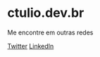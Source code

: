 # ctulio.dev.br

Me encontre em outras redes

[Twitter](twitter.com/ctulio)
[LinkedIn](linkedin.com/in/cesartulio)
